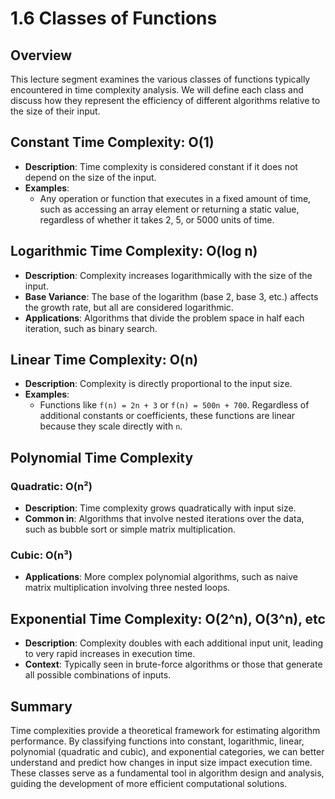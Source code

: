# 1.6 Classes of Functions

## Overview

This lecture segment examines the various classes of functions typically encountered in time complexity analysis. We will define each class and discuss how they represent the efficiency of different algorithms relative to the size of their input.

## Constant Time Complexity: O(1)

- **Description**: Time complexity is considered constant if it does not depend on the size of the input.
- **Examples**:
  - Any operation or function that executes in a fixed amount of time, such as accessing an array element or returning a static value, regardless of whether it takes 2, 5, or 5000 units of time.

## Logarithmic Time Complexity: O(log n)

- **Description**: Complexity increases logarithmically with the size of the input.
- **Base Variance**: The base of the logarithm (base 2, base 3, etc.) affects the growth rate, but all are considered logarithmic.
- **Applications**: Algorithms that divide the problem space in half each iteration, such as binary search.

## Linear Time Complexity: O(n)

- **Description**: Complexity is directly proportional to the input size.
- **Examples**:
  - Functions like `f(n) = 2n + 3` or `f(n) = 500n + 700`. Regardless of additional constants or coefficients, these functions are linear because they scale directly with `n`.

## Polynomial Time Complexity

### Quadratic: O(n²)

- **Description**: Time complexity grows quadratically with input size.
- **Common in**: Algorithms that involve nested iterations over the data, such as bubble sort or simple matrix multiplication.

### Cubic: O(n³)

- **Applications**: More complex polynomial algorithms, such as naive matrix multiplication involving three nested loops.

## Exponential Time Complexity: O(2^n), O(3^n), etc

- **Description**: Complexity doubles with each additional input unit, leading to very rapid increases in execution time.
- **Context**: Typically seen in brute-force algorithms or those that generate all possible combinations of inputs.

## Summary

Time complexities provide a theoretical framework for estimating algorithm performance. By classifying functions into constant, logarithmic, linear, polynomial (quadratic and cubic), and exponential categories, we can better understand and predict how changes in input size impact execution time. These classes serve as a fundamental tool in algorithm design and analysis, guiding the development of more efficient computational solutions.
